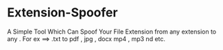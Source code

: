 # Extension-Spoofer
A Simple Tool Which Can Spoof Your File Extension from any extension to any . For ex  ==> .txt to pdf , jpg , docx mp4 , mp3  nd etc. 

